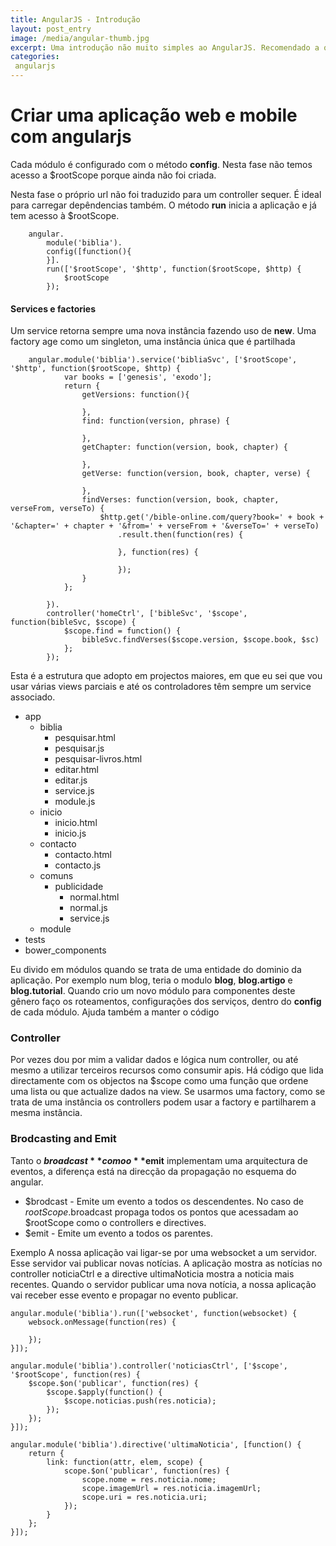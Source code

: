 ```yaml
---
title: AngularJS - Introdução
layout: post_entry
image: /media/angular-thumb.jpg
excerpt: Uma introdução não muito simples ao AngularJS. Recomendado a quem já usa esta framework mas ainda não conseguiu entender bem a arquitectura
categories:
 angularjs
---
```


Criar uma aplicação web e mobile com angularjs
==========
Cada módulo é configurado com o método **config**. Nesta fase não temos acesso a $rootScope porque ainda não foi criada.

Nesta fase o próprio url não foi traduzido para um controller sequer. É ideal para carregar depêndencias também.
O método **run** inicia a aplicação e já tem acesso à $rootScope. 

        angular.
            module('biblia').
            config([function(){
            }].
            run(['$rootScope', '$http', function($rootScope, $http) {
                $rootScope
            });

#### Services e factories #####
Um service retorna sempre uma nova instância fazendo uso de **new**. 
Uma factory age como um singleton, uma instância única que é partilhada

        angular.module('biblia').service('bibliaSvc', ['$rootScope', '$http', function($rootScope, $http) {
                var books = ['genesis', 'exodo'];
                return {
                    getVersions: function(){

                    },
                    find: function(version, phrase) {

                    },
                    getChapter: function(version, book, chapter) {

                    },
                    getVerse: function(version, book, chapter, verse) {

                    },
                    findVerses: function(version, book, chapter, verseFrom, verseTo) {
                        $http.get('/bible-online.com/query?book=' + book + '&chapter=' + chapter + '&from=' + verseFrom + '&verseTo=' + verseTo)
                            .result.then(function(res) {

                            }, function(res) {

                            });
                    }
                };

            }).
            controller('homeCtrl', ['bibleSvc', '$scope', function(bibleSvc, $scope) {
                $scope.find = function() {
                    bibleSvc.findVerses($scope.version, $scope.book, $sc)
                };
            });



Esta é a estrutura que adopto em projectos maiores, em que eu sei que vou usar várias views parciais e até os controladores têm sempre um service associado.


 * app
   * biblia
      * pesquisar.html
      * pesquisar.js
      * pesquisar-livros.html
      * editar.html
      * editar.js
      * service.js
      * module.js
   * inicio
      * inicio.html
      * inicio.js
   * contacto
      * contacto.html
      * contacto.js
   * comuns
      * publicidade
          * normal.html
          * normal.js
          * service.js
   * module
 * tests
 * bower_components


Eu divido em módulos quando se trata de uma entidade do dominio da aplicação. Por exemplo num blog, teria o modulo **blog**, **blog.artigo** e **blog.tutorial**.
Quando crio um novo módulo para componentes deste gênero faço os roteamentos, configurações dos serviços, dentro do **config** de cada módulo. Ajuda também a manter o código

### Controller ###

Por vezes dou por mim a validar dados e lógica num controller, ou até mesmo a utilizar terceiros recursos como consumir apis.
Há código que lida directamente com os objectos na $scope como uma função que ordene uma lista ou que actualize dados na view. Se usarmos uma factory, como se trata de uma instância os controllers podem usar a factory e partilharem a mesma instância.

### Brodcasting and Emit ###
Tanto o **$broadcast** como o **$emit** implementam uma arquitectura de eventos, a diferença está na direcção da propagação no esquema do angular.

* $brodcast - Emite um evento a todos os descendentes. No caso de $rootScope.$broadcast propaga todos os pontos que acessadam ao $rootScope como o controllers e directives.
* $emit - Emite um evento a todos os parentes.

Exemplo
A nossa aplicação vai ligar-se por uma websocket a um servidor. Esse servidor vai publicar novas notícias.
A aplicação mostra as notícias no controller noticiaCtrl e a directive ultimaNoticia mostra a noticia mais recentes.
Quando o servidor publicar uma nova notícia, a nossa aplicação vai receber esse evento e propagar no evento publicar. 


    angular.module('biblia').run(['websocket', function(websocket) {
        websock.onMessage(function(res) {

        });
    }]);

    angular.module('biblia').controller('noticiasCtrl', ['$scope', '$rootScope', function(res) {
        $scope.$on('publicar', function(res) {
            $scope.$apply(function() {
                $scope.noticias.push(res.noticia);
            });
        });
    }]);

    angular.module('biblia').directive('ultimaNoticia', [function() {
        return {
            link: function(attr, elem, scope) {
                scope.$on('publicar', function(res) {
                    scope.nome = res.noticia.nome;
                    scope.imagemUrl = res.noticia.imagemUrl;
                    scope.uri = res.noticia.uri;
                });
            }
        };
    }]);